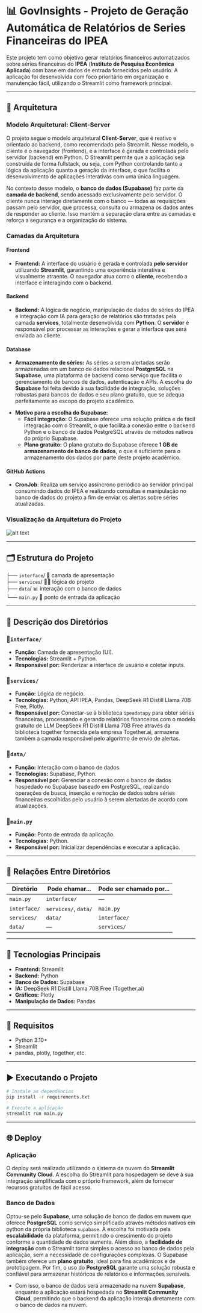 # 📊 GovInsights - Projeto de Geração Automática de Relatórios de Series Financeiras do IPEA

Este projeto tem como objetivo gerar relatórios financeiros automatizados sobre séries financeiras do **IPEA** (**Instituto de Pesquisa Econômica Aplicada**) com base em dados de entrada fornecidos pelo usuário. A aplicação foi desenvolvida com foco prioritário em organização e manutenção fácil, utilizando o Streamlit como framework principal.

---

## 🧱 Arquitetura

### Modelo Arquitetural: Client-Server

O projeto segue o modelo arquitetural **Client-Server**, que é reativo e orientado ao backend, como recomendado pelo Streamlit. Nesse modelo, o cliente é o navegador (frontend), e a interface é gerada e controlada pelo servidor (backend) em Python. O Streamlit permite que a aplicação seja construída de forma fullstack, ou seja, com Python controlando tanto a lógica da aplicação quanto a geração da interface, o que facilita o desenvolvimento de aplicações interativas com uma única linguagem.

No contexto desse modelo, o **banco de dados (Supabase)** faz parte da **camada de backend**, sendo acessado exclusivamente pelo servidor. O cliente nunca interage diretamente com o banco — todas as requisições passam pelo servidor, que processa, consulta ou armazena os dados antes de responder ao cliente. Isso mantém a separação clara entre as camadas e reforça a segurança e a organização do sistema.

### Camadas da Arquitetura

#### Frontend
- **Frontend:** A interface do usuário é gerada e controlada **pelo servidor** utilizando **Streamlit**, garantindo uma experiência interativa e visualmente atraente. O navegador atua como o **cliente**, recebendo a interface e interagindo com o backend.

#### Backend
- **Backend:** A lógica de negócio, manipulação de dados de séries do IPEA e integração com IA para geração de relatórios são tratadas pela camada **services**, totalmente desenvolvida com **Python**. O **servidor** é responsável por processar as interações e gerar a interface que será enviada ao cliente. 

#### Database
- **Armazenamento de séries:** As séries a serem alertadas serão armazenadas em um banco de dados relacional **PostgreSQL** na **Supabase**, uma plataforma de backend como serviço que facilita o gerenciamento de bancos de dados, autenticação e APIs. A escolha do **Supabase** foi feita devido à sua facilidade de integração, soluções robustas para bancos de dados e seu plano gratuito, que se adequa perfeitamente ao escopo do projeto acadêmico.

* **Motivo para a escolha do Supabase:**
  - **Fácil integração:** O Supabase oferece uma solução prática e de fácil integração com o Streamlit, o que facilita a conexão entre o backend Python e o banco de dados PostgreSQL através de métodos nativos do próprio Supabase.
  - **Plano gratuito:** O plano gratuito do Supabase oferece **1 GB de armazenamento de banco de dados**, o que é suficiente para o armazenamento dos dados por parte deste projeto acadêmico.

#### GitHub Actions
- **CronJob**: Realiza um serviço assíncrono periódico ao servidor principal consumindo dados do IPEA e realizando consultas e manipulação no banco de dados do projeto a fim de enviar os alertas sobre séries atualizadas.
  
### **Visualização da Arquitetura do Projeto**

![alt text](./diagramas/arquitetura.png)

---

## 🗂️ Estrutura do Projeto

├── `interface`/ 💎 camada de apresentação\
├── `services`/  🧑‍💻 lógica do projeto\
├── `data`/      📊 interação com o banco de dados\
└── `main.py`    🚀 ponto de entrada da aplicação

---

## 📂 Descrição dos Diretórios

### 🔷`interface/`
- **Função:** Camada de apresentação (UI).
- **Tecnologias:** Streamlit + Python.
- **Responsável por:** Renderizar a interface de usuário e coletar inputs.

### 🔷`services/`
- **Função:** Lógica de negócio.
- **Tecnologias:** Python, API IPEA, Pandas, DeepSeek R1 Distill Llama 70B Free, Plotly.
- **Responsável por:** Conectar-se à biblioteca `ipeadatapy` para obter séries financeiras, processando e gerando relatórios financeiros com o modelo gratuito de LLM DeepSeek R1 Distill Llama 70B Free através da biblioteca together fornecida pela empresa Together.ai, armazena também a camada responsável pelo algoritmo de envio de alertas.

### 🔷`data/`
- **Função:** Interação com o banco de dados.
- **Tecnologias:** Supabase, Python.
- **Responsável por:** Gerenciar a conexão com o banco de dados hospedado no Supabase baseado em PostgreSQL, realizando operações de busca, inserção e remoção de dados sobre séries financeiras escolhidas pelo usuário à serem alertadas de acordo com atualizações.

### 🔷`main.py`
- **Função:** Ponto de entrada da aplicação.
- **Tecnologias:** Python.
- **Responsável por:** Inicializar dependências e executar a aplicação.

---

## 🔁 Relações Entre Diretórios

| Diretório     | Pode chamar...                              | Pode ser chamado por...                   |
|---------------|----------------------------------------------|-------------------------------------------|
| `main.py`     | `interface/`                                 | —                                         |
| `interface/`  | `services/`, `data/`                         | `main.py`                                 |
| `services/`   | `data/`                                      | `interface/`                              |
| `data/`       | —                                            | `services/`                               |


---

## 🚀 Tecnologias Principais

- **Frontend:** Streamlit
- **Backend:** Python
- **Banco de Dados:** Supabase
- **IA:** DeepSeek R1 Distill Llama 70B Free (Together.ai)
- **Gráficos:** Plotly
- **Manipulação de Dados:** Pandas

---

## 📌 Requisitos

- Python 3.10+
- Streamlit
- pandas, plotly, together, etc.

---

## ▶️ Executando o Projeto

```bash
# Instale as dependências
pip install -r requirements.txt

# Execute a aplicação
streamlit run main.py
```

---

## 🌐 Deploy

### Aplicação

O deploy será realizado utilizando o sistema de nuvem do **Streamlit Community Cloud**. A escolha do Streamlit para hospedagem se deve à sua integração simplificada com o próprio framework, além de fornecer recursos gratuitos de fácil acesso.

### Banco de Dados

Optou-se pelo **Supabase**, uma solução de banco de dados em nuvem que oferece **PostgreSQL** como serviço simplificado através métodos nativos em python da própria biblioteca `supabase`. A escolha foi motivada pela **escalabilidade** da plataforma, permitindo o crescimento do projeto conforme a quantidade de dados aumenta. Além disso, a **facilidade de integração** com o Streamlit torna simples o acesso ao banco de dados pela aplicação, sem a necessidade de configurações complexas. O Supabase também oferece um **plano gratuito**, ideal para fins acadêmicos e de prototipagem. Por fim, o uso do **PostgreSQL** garante uma solução robusta e confiável para armazenar históricos de relatórios e informações sensíveis.

* Com isso, o banco de dados será armazenado na nuvem **Supabase**, enquanto a aplicação estará hospedada no **Streamlit Community Cloud**, permitindo que o backend da aplicação interaja diretamente com o banco de dados na nuvem.



